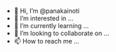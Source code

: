 - 👋 Hi, I’m @panakainoti
- 👀 I’m interested in ...
- 🌱 I’m currently learning ...
- 💞️ I’m looking to collaborate on ...
- 📫 How to reach me ...

<!---
panakainoti/panakainoti is a ✨ special ✨ repository because its `README.md` (this file) appears on your GitHub profile.
You can click the Preview link to take a look at your changes.
--->
